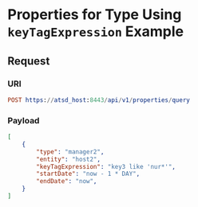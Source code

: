 # Properties for Type Using `keyTagExpression` Example

## Request

### URI

```elm
POST https://atsd_host:8443/api/v1/properties/query
```

### Payload

```json
[
    {
        "type": "manager2",
        "entity": "host2",
        "keyTagExpression": "key3 like 'nur*'",
        "startDate": "now - 1 * DAY",
        "endDate": "now",        
    }
]
```
